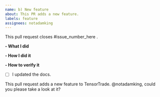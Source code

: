 ```yaml
---
name: b) New feature
about: This PR adds a new feature.
labels: feature
assignees: notadamking
---
```


<!--
Please make sure you've read and understood our contributing guidelines;
https://github.com/notadamking/tensortrader/blob/master/CONTRIBUTING.md
-->

This pull request closes #issue_number_here .

**- What I did**

**- How I did it**

**- How to verify it**

<!--
You need a good justification for not
including tests for the new feature you added.
-->

- [ ] I updated the docs.

This pull request adds a new feature to TensorTrade. @notadamking, could you please take a look at it?
